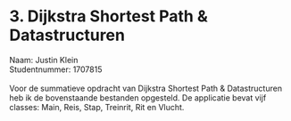 # 3. Dijkstra Shortest Path & Datastructuren
Naam: Justin Klein \
Studentnummer: 1707815 \
\
Voor de summatieve opdracht van Dijkstra Shortest Path & Datastructuren heb ik de bovenstaande bestanden opgesteld.
De applicatie bevat vijf classes: Main, Reis, Stap, Treinrit, Rit en Vlucht.
